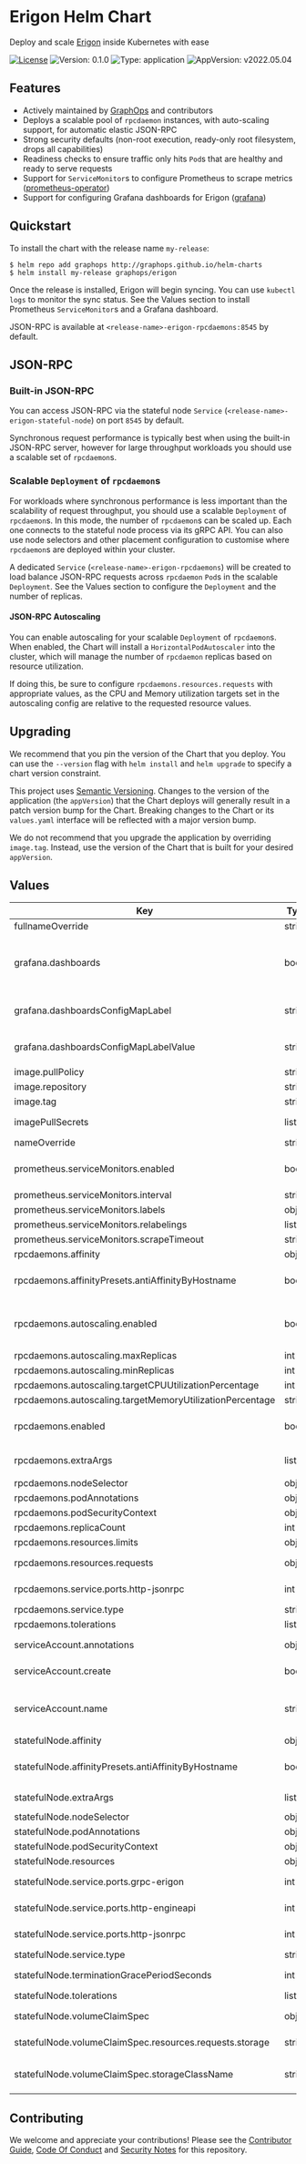 # Erigon Helm Chart

Deploy and scale [Erigon](https://github.com/ledgerwatch/erigon) inside Kubernetes with ease

[![License](https://img.shields.io/badge/License-Apache%202.0-blue.svg)](https://opensource.org/licenses/Apache-2.0) ![Version: 0.1.0](https://img.shields.io/badge/Version-0.1.0-informational?style=flat-square) ![Type: application](https://img.shields.io/badge/Type-application-informational?style=flat-square) ![AppVersion: v2022.05.04](https://img.shields.io/badge/AppVersion-v2022.05.04-informational?style=flat-square)

## Features

- Actively maintained by [GraphOps](https://graphops.xyz) and contributors
- Deploys a scalable pool of `rpcdaemon` instances, with auto-scaling support, for automatic elastic JSON-RPC
- Strong security defaults (non-root execution, ready-only root filesystem, drops all capabilities)
- Readiness checks to ensure traffic only hits `Pod`s that are healthy and ready to serve requests
- Support for `ServiceMonitor`s to configure Prometheus to scrape metrics ([prometheus-operator](https://github.com/prometheus-operator/prometheus-operator))
- Support for configuring Grafana dashboards for Erigon ([grafana](https://github.com/grafana/helm-charts/tree/main/charts/grafana))

## Quickstart

To install the chart with the release name `my-release`:

```console
$ helm repo add graphops http://graphops.github.io/helm-charts
$ helm install my-release graphops/erigon
```

Once the release is installed, Erigon will begin syncing. You can use `kubectl logs` to monitor the sync status. See the Values section to install Prometheus `ServiceMonitor`s and a Grafana dashboard.

JSON-RPC is available at `<release-name>-erigon-rpcdaemons:8545` by default.

## JSON-RPC

### Built-in JSON-RPC

You can access JSON-RPC via the stateful node `Service` (`<release-name>-erigon-stateful-node`) on port `8545` by default.

Synchronous request performance is typically best when using the built-in JSON-RPC server, however for large throughput workloads you should use a scalable set of `rpcdaemon`s.

### Scalable `Deployment` of `rpcdaemon`s

For workloads where synchronous performance is less important than the scalability of request throughput, you should use a scalable `Deployment` of `rpcdaemon`s. In this mode, the number of `rpcdaemon`s can be scaled up. Each one connects to the stateful node process via its gRPC API. You can also use node selectors and other placement configuration to customise where `rpcdaemon`s are deployed within your cluster.

A dedicated `Service` (`<release-name>-erigon-rpcdaemons`) will be created to load balance JSON-RPC requests across `rpcdaemon` `Pod`s in the scalable `Deployment`. See the Values section to configure the `Deployment` and the number of replicas.

#### JSON-RPC Autoscaling

You can enable autoscaling for your scalable `Deployment` of `rpcdaemon`s. When enabled, the Chart will install a `HorizontalPodAutoscaler` into the cluster, which will manage the number of `rpcdaemon` replicas based on resource utilization.

If doing this, be sure to configure `rpcdaemons.resources.requests` with appropriate values, as the CPU and Memory utilization targets set in the autoscaling config are relative to the requested resource values.

## Upgrading

We recommend that you pin the version of the Chart that you deploy. You can use the `--version` flag with `helm install` and `helm upgrade` to specify a chart version constraint.

This project uses [Semantic Versioning](https://semver.org/). Changes to the version of the application (the `appVersion`) that the Chart deploys will generally result in a patch version bump for the Chart. Breaking changes to the Chart or its `values.yaml` interface will be reflected with a major version bump.

We do not recommend that you upgrade the application by overriding `image.tag`. Instead, use the version of the Chart that is built for your desired `appVersion`.

## Values

| Key | Type | Default | Description |
|-----|------|---------|-------------|
| fullnameOverride | string | `""` |  |
| grafana.dashboards | bool | `false` | Enable creation of Grafana dashboards. [Grafana chart](https://github.com/grafana/helm-charts/tree/main/charts/grafana#grafana-helm-chart) must be configured to search this namespace, see `sidecar.dashboards.searchNamespace` |
| grafana.dashboardsConfigMapLabel | string | `"grafana_dashboard"` | Must match `sidecar.dashboards.label` value for the [Grafana chart](https://github.com/grafana/helm-charts/tree/main/charts/grafana#grafana-helm-chart) |
| grafana.dashboardsConfigMapLabelValue | string | `""` | Must match `sidecar.dashboards.labelValue` value for the [Grafana chart](https://github.com/grafana/helm-charts/tree/main/charts/grafana#grafana-helm-chart) |
| image.pullPolicy | string | `"IfNotPresent"` |  |
| image.repository | string | `"thorax/erigon"` | Image for Erigon |
| image.tag | string | Chart.appVersion | Overrides the image tag |
| imagePullSecrets | list | `[]` | Pull secrets required to fetch the Image |
| nameOverride | string | `""` |  |
| prometheus.serviceMonitors.enabled | bool | `false` | Enable monitoring by creating `ServiceMonitor` CRDs ([prometheus-operator](https://github.com/prometheus-operator/prometheus-operator)) |
| prometheus.serviceMonitors.interval | string | `nil` |  |
| prometheus.serviceMonitors.labels | object | `{}` |  |
| prometheus.serviceMonitors.relabelings | list | `[]` |  |
| prometheus.serviceMonitors.scrapeTimeout | string | `nil` |  |
| rpcdaemons.affinity | object | `{}` |  |
| rpcdaemons.affinityPresets.antiAffinityByHostname | bool | `true` | Configure anti-affinity rules to prevent multiple Erigon instances on the same host |
| rpcdaemons.autoscaling.enabled | bool | `false` | Enable auto-scaling of the rpcdaemons Deployment. Be sure to set resources.requests for rpcdaemons. |
| rpcdaemons.autoscaling.maxReplicas | int | `10` | Maximum number of replicas |
| rpcdaemons.autoscaling.minReplicas | int | `2` | Minimum number of replicas |
| rpcdaemons.autoscaling.targetCPUUtilizationPercentage | int | `75` |  |
| rpcdaemons.autoscaling.targetMemoryUtilizationPercentage | string | `nil` |  |
| rpcdaemons.enabled | bool | `true` | Enable a Deployment of rpcdaemons that can be scaled independently |
| rpcdaemons.extraArgs | list | `["--http.api=eth,debug,net,trace","--trace.maxtraces=10000","--http.vhosts=*","--http.corsdomain=*","--ws","--rpc.batch.concurrency=4","--state.cache=2000000"]` | Additional CLI arguments to pass to `rpcdaemon` |
| rpcdaemons.nodeSelector | object | `{}` |  |
| rpcdaemons.podAnnotations | object | `{}` | Annotations for the `Pod` |
| rpcdaemons.podSecurityContext | object | `{"fsGroup":101337,"runAsGroup":101337,"runAsNonRoot":true,"runAsUser":101337}` | Pod-wide security context |
| rpcdaemons.replicaCount | int | `2` | Number of rpcdaemons to run |
| rpcdaemons.resources.limits | object | `{}` |  |
| rpcdaemons.resources.requests | object | `{"cpu":"500m","memory":"4Gi"}` | Requests must be specified if you are using autoscaling |
| rpcdaemons.service.ports.http-jsonrpc | int | `8545` | Service Port to expose rpcdaemons JSON-RPC interface on |
| rpcdaemons.service.type | string | `"ClusterIP"` |  |
| rpcdaemons.tolerations | list | `[]` |  |
| serviceAccount.annotations | object | `{}` | Annotations to add to the service account |
| serviceAccount.create | bool | `true` | Specifies whether a service account should be created |
| serviceAccount.name | string | `""` | The name of the service account to use. If not set and create is true, a name is generated using the fullname template |
| statefulNode.affinity | object | `{}` |  |
| statefulNode.affinityPresets.antiAffinityByHostname | bool | `true` | Configure anti-affinity rules to prevent multiple Erigon instances on the same host |
| statefulNode.extraArgs | list | `["--torrent.download.rate=100mb"]` | Additional CLI arguments to pass to `erigon` |
| statefulNode.nodeSelector | object | `{}` |  |
| statefulNode.podAnnotations | object | `{}` | Annotations for the `Pod` |
| statefulNode.podSecurityContext | object | `{"fsGroup":101337,"runAsGroup":101337,"runAsNonRoot":true,"runAsUser":101337}` | Pod-wide security context |
| statefulNode.resources | object | `{}` |  |
| statefulNode.service.ports.grpc-erigon | int | `9090` | Service Port to expose Erigon GRPC interface on |
| statefulNode.service.ports.http-engineapi | int | `8550` | Service Port to expose engineAPI interface on |
| statefulNode.service.ports.http-jsonrpc | int | `8545` | Service Port to expose JSON-RPC interface on |
| statefulNode.service.type | string | `"ClusterIP"` |  |
| statefulNode.terminationGracePeriodSeconds | int | `60` | Amount of time to wait before force-killing the Erigon process |
| statefulNode.tolerations | list | `[]` |  |
| statefulNode.volumeClaimSpec | object | `{"accessModes":["ReadWriteOnce"],"resources":{"requests":{"storage":"3Ti"}},"storageClassName":null}` | [PersistentVolumeClaimSpec](https://kubernetes.io/docs/reference/generated/kubernetes-api/v1.23/#persistentvolumeclaimspec-v1-core) for Erigon storage |
| statefulNode.volumeClaimSpec.resources.requests.storage | string | `"3Ti"` | The amount of disk space to provision for Erigon |
| statefulNode.volumeClaimSpec.storageClassName | string | `nil` | The storage class to use when provisioning a persistent volume for Erigon |

## Contributing

We welcome and appreciate your contributions! Please see the [Contributor Guide](/CONTRIBUTING.md), [Code Of Conduct](/CODE_OF_CONDUCT.md) and [Security Notes](/SECURITY.md) for this repository.